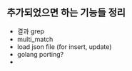 
## 추가되었으면 하는 기능들 정리

* 결과 grep
* multi_match
* load json file (for insert, update)
* golang porting?
* 


